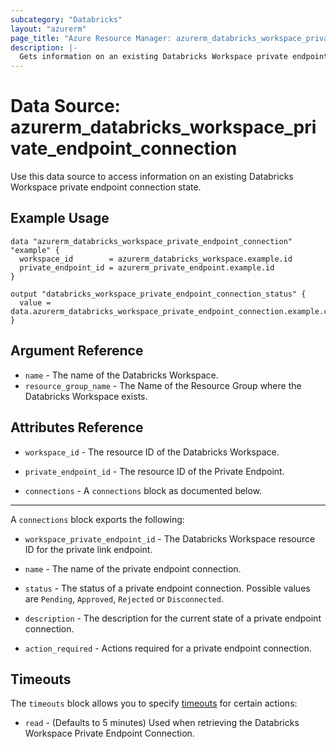 ```yaml
---
subcategory: "Databricks"
layout: "azurerm"
page_title: "Azure Resource Manager: azurerm_databricks_workspace_private_endpoint_connection"
description: |-
  Gets information on an existing Databricks Workspace private endpoint connection state
---
```


# Data Source: azurerm_databricks_workspace_private_endpoint_connection

Use this data source to access information on an existing Databricks Workspace private endpoint connection state.

## Example Usage

```hcl
data "azurerm_databricks_workspace_private_endpoint_connection" "example" {
  workspace_id        = azurerm_databricks_workspace.example.id
  private_endpoint_id = azurerm_private_endpoint.example.id
}

output "databricks_workspace_private_endpoint_connection_status" {
  value = data.azurerm_databricks_workspace_private_endpoint_connection.example.connections.0.status
}
```

## Argument Reference

* `name` - The name of the Databricks Workspace.
* `resource_group_name` - The Name of the Resource Group where the Databricks Workspace exists.

## Attributes Reference

* `workspace_id` - The resource ID of the Databricks Workspace.

* `private_endpoint_id` - The resource ID of the Private Endpoint.

* `connections` - A `connections` block as documented below.

---

A `connections` block exports the following:

* `workspace_private_endpoint_id` - The Databricks Workspace resource ID for the private link endpoint.

* `name` - The name of the private endpoint connection.

* `status` - The status of a private endpoint connection. Possible values are `Pending`, `Approved`, `Rejected` or `Disconnected`.

* `description` - The description for the current state of a private endpoint connection.

* `action_required` - Actions required for a private endpoint connection.

## Timeouts

The `timeouts` block allows you to specify [timeouts](https://www.terraform.io/language/resources/syntax#operation-timeouts) for certain actions:

* `read` - (Defaults to 5 minutes) Used when retrieving the Databricks Workspace Private Endpoint Connection.
